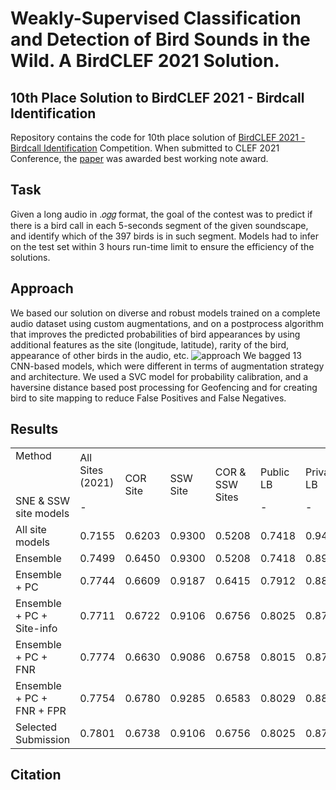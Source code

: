 # Weakly-Supervised Classification and Detection of Bird Sounds in the Wild. A BirdCLEF 2021 Solution.

## 10th Place Solution to BirdCLEF 2021 - Birdcall Identification 
Repository contains the code for 10th place solution of [BirdCLEF 2021 - Birdcall Identification](https://www.kaggle.com/c/birdclef-2021/leaderboard) Competition. When submitted to CLEF 2021 Conference, the [paper](https://arxiv.org/abs/2107.04878) was awarded best working note award. 

## Task 
Given a long audio in .𝑜𝑔𝑔 format, the goal of the contest was to predict if there is a bird call in each 5-seconds segment of the given soundscape, and identify which of the 397 birds is in such segment. Models had to infer on the test set within 3 hours run-time limit to ensure the efficiency of the solutions.

## Approach
We based our solution on diverse and robust models trained on a complete audio dataset using custom augmentations, and on a postprocess algorithm that improves the predicted probabilities of bird appearances by using additional features as the site (longitude, latitude), rarity of the bird, appearance of other birds in the audio, etc.
![approach](https://github.com/kumar-shubham-ml/kaggle-birdclef-2021/blob/main/data/approach.png)
We bagged 13 CNN-based models, which were different in terms of augmentation strategy and architecture. We used a SVC model for probability calibration, and a haversine distance based post processing for Geofencing and for creating bird to site mapping to reduce False Positives and False Negatives.

## Results

<table>
    <tr>
        <td> Method </td> <td rowspan = "2"> All Sites (2021) </td> <td rowspan = "3"> COR Site </td> <td rowspan = "3"> SSW Site </td> <td rowspan = "3"> COR & SSW Sites </td> </tr> <tr>
<td> </td> <td> Public LB </td> <td> Private LB </td> <td> No call </td> <td> Call </td> <td> CV@0.54 </td> <td> No call </td> <td> Call </td> <td> CV@0.54 </td> <td> No call </td> <td> Call </td> <td> CV@0.54 </td> </tr> <tr>
<td> SNE & SSW site models </td> <td> - </td> <td> - </td> <td> - </td> <td> - </td> <td> - </td> <td> 0.9094 </td> <td> 0.5552 </td> <td> 0.7465 </td> <td> - </td> <td> - </td> <td> - </td> </tr> <tr>
<td> All site models </td> <td> 0.7155 </td> <td> 0.6203 </td> <td> 0.9300 </td> <td> 0.5208 </td> <td> 0.7418 </td> <td> 0.9431 </td> <td> 0.3876 </td> <td> 0.6875 </td> <td> 0.9261 </td> <td> 0.4623 </td> <td> 0.7127 </td> </tr> <tr>
<td> Ensemble </td> <td> 0.7499 </td> <td> 0.6450 </td> <td> 0.9300 </td> <td> 0.5208 </td> <td> 0.7418 </td> <td> 0.8923 </td> <td> 0.5861 </td> <td> 0.7514 </td> <td> 0.9130 </td> <td> 0.5591 </td> <td> 0.7502 </td> </tr> <tr>
<td> Ensemble + PC </td> <td> 0.7744 </td> <td> 0.6609 </td> <td> 0.9187 </td> <td> 0.6415 </td> <td> 0.7912 </td> <td> 0.8869 </td> <td> 0.6106 </td> <td> 0.7598 </td> <td> 0.9044 </td> <td> 0.6234 </td> <td> 0.7751 </td> </tr> <tr>
<td> Ensemble + PC + Site-info </td> <td> 0.7711 </td> <td> 0.6722 </td> <td> 0.9106 </td> <td> 0.6756 </td> <td> 0.8025 </td> <td> 0.8725 </td> <td> 0.6327 </td> <td> 0.7622 </td> <td> 0.8934 </td> <td> 0.6505 </td> <td> 0.7816 </td> </tr> <tr>
<td> Ensemble + PC + FNR </td> <td> 0.7774 </td> <td> 0.6630 </td> <td> 0.9086 </td> <td> 0.6758 </td> <td> 0.8015 </td> <td> 0.8720 </td> <td> 0.6354 </td> <td> 0.7632 </td> <td> 0.8921 </td> <td> 0.6521 </td> <td> 0.7817 </td> </tr> <tr>
<td> Ensemble + PC + FNR + FPR </td> <td> 0.7754  </td> <td> 0.6780 </td> <td> 0.9285 </td> <td> 0.6583 </td> <td> 0.8029 </td> <td> 0.8836 </td> <td> 0.6343 </td> <td> 0.7656 </td> <td> 0.9082 </td> <td> 0.6443 </td> <td> 0.7836 </td> </tr> <tr>
<td> Selected Submission </td> <td> 0.7801 </td> <td> 0.6738 </td> <td> 0.9106 </td> <td> 0.6756 </td> <td> 0.8025 </td> <td> 0.8754 </td> <td> 0.6363 </td> <td> 0.7654 </td> <td> 0.8947 </td> <td> 0.6526 </td> <td> 0.7834 </td> </tr> <tr>
</table>


## Citation
